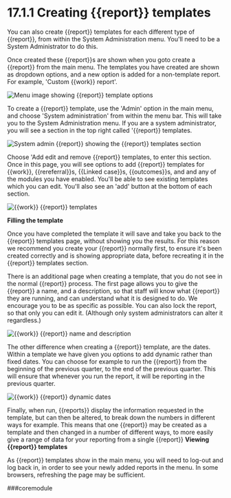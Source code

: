 # 17.1.1    Creating {{report}} templates

You can also create {{report}} templates for each different type of {{report}}, from within the System Administration menu.  You'll need to be a System Administrator to do this.

Once created these {{report}}s are shown when you goto create a {{report}} from the main menu.  The templates you have created are shown as dropdown options, and a new option is added for a non-template report.  For example, 'Custom {{work}} report'.

![Menu image showing {{report}} template options]({{imgpath}}1211a.png)

To create a {{report}} template, use the 'Admin' option in the main menu, and choose 'System administration' from within the menu bar.  This will take you to the System Administration menu.  If you are a system administrator, you will see a section in the top right called '{{report}} templates.

![System admin {{report}} showing the {{report}} templates section]({{imgpath}}1212a.png)

Choose 'Add edit and remove {{report}} templates, to enter this section.  Once in this page, you will see options to add {{report}} templates for {{work}}, {{rereferral}}s, {{Linked case}}s, {{outcomes}}s, and and any of the modules you have enabled.  You'll be able to see existing templates which you can edit.  You'll also see an 'add' button at the bottom of each section.

![{{work}} {{report}} templates]({{imgpath}}1213a.png)

__Filling the template__

Once you have completed the template it will save and take you back to the {{report}} templates page, without showing you the results.  For this reason we recommend you create your {{report}} normally first, to ensure it's been created correctly and is showing appropriate data, before recreating it in the {{report}} templates section.

There is an additional page when creating a template, that you do not see in the normal {{report}} process.  The first page allows you to give the {{report}} a name, and a description, so that staff will know what {{report}} they are running, and can understand what it is designed to do.  We encourage you to be as specific as possible.  You can also lock the report, so that only you can edit it.  (Although only system administrators can alter it regardless.)


![{{work}} {{report}} name and description]({{imgpath}}1214a.png)

The other difference when creating a {{report}} template, are the dates.  Within a template we have given you options to add dynamic rather than fixed dates.  You can choose for example to run the {{report}} from the beginning of the previous quarter, to the end of the previous quarter.  This will ensure that whenever you run the report, it will be reporting in the previous quarter.

![{{work}} {{report}} dynamic dates]({{imgpath}}1215a.png)

Finally, when run, {{reports}} display the information requested in the template, but can then be altered, to break down the numbers in different ways for example.  This means that one {{report}} may be created as a template and then changed in a number of different ways, to more easily give a range of data for your reporting from a single {{report}}
__Viewing {{report}} templates__

As {{report}} templates show in the main menu, you will need to log-out and log back in, in order to see your newly added reports in the menu.  In some browsers, refreshing the page may be sufficient.

###coremodule
